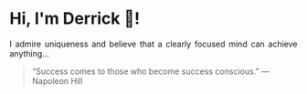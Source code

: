 # Hi, I'm Derrick 👋!
<p align="justify">I admire uniqueness and believe that a clearly focused mind can achieve anything...</p> 
<!-- #quote-start -->
<blockquote>&ldquo;Success comes to those who become success conscious.&rdquo; &mdash; <footer>Napoleon Hill</footer></blockquote>
<!-- #quote-end -->
